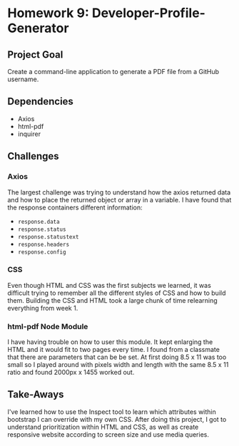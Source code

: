 # Homework 9: Developer-Profile-Generator

## Project Goal

Create a command-line application to generate a PDF file from a GitHub username.

## Dependencies
 * Axios
 * html-pdf
 * inquirer

## Challenges

### Axios

The largest challenge was trying to understand how the axios returned data and how to place the returned object or array in a variable. I have found that the response containers different information:

* `response.data`
* `response.status`
* `response.statustext`
* `response.headers`
* `response.config`

### CSS

Even though HTML and CSS was the first subjects we learned, it was difficult trying to remember all the different styles of CSS and how to build them. Building the CSS and HTML took a large chunk of time relearning everything from week 1.

### html-pdf Node Module

I have having trouble on how to user this module. It kept enlarging the HTML and it would fit to two pages every time. I found from a classmate that there are parameters that can be be set. At first doing 8.5 x 11 was too small so I played around with pixels width and length with the same 8.5 x 11 ratio and found 2000px x 1455 worked out.

## Take-Aways

I've learned how to use the Inspect tool to learn which attributes within bootstrap I can override with my own CSS. After doing this project, I got to understand prioritization within HTML and CSS, as well as create responsive website according to screen size and use media queries.